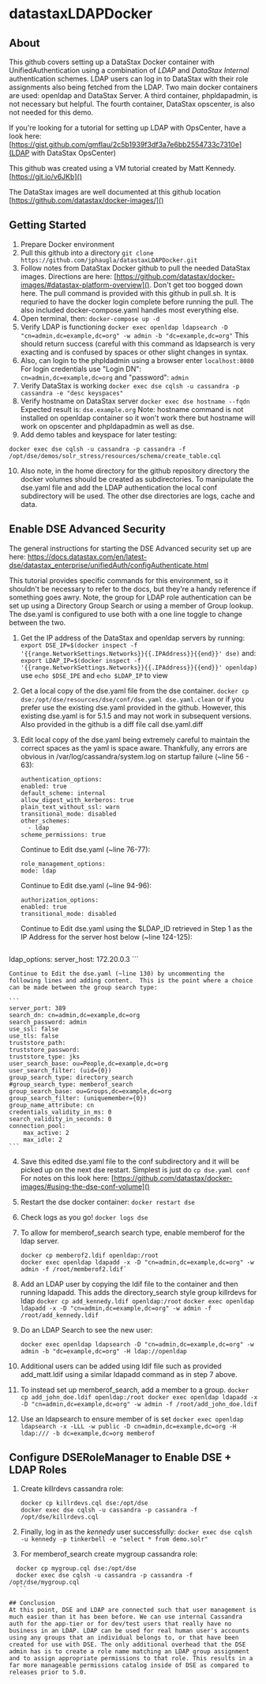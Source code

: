 # datastaxLDAPDocker

## About

This github covers setting up a DataStax Docker container with UnifiedAuthentication using a combination of *LDAP* and *DataStax Internal* authentication schemes. LDAP users can log in to DataStax with their role assignments also being fetched from the LDAP.  Two main docker containers are used:  openldap and DataStax Server.  A third container, phpldapadmin, is not necessary but helpful.  The fourth container, DataStax opscenter, is also not needed for this demo.

If you're looking for a tutorial for setting up LDAP with OpsCenter, have a look here: [https://gist.github.com/gmflau/2c5b1939f3df3a7e6bb2554733c7310e](LDAP with DataStax OpsCenter)

This github was created using a VM tutorial created by Matt Kennedy.  [https://git.io/v6JKb]()

The DataStax images are well documented at this github location  [https://github.com/datastax/docker-images/]()



## Getting Started
1. Prepare Docker environment
2. Pull this github into a directory  `git clone https://github.com/jphaugla/datastaxLDAPDocker.git`
3. Follow notes from DataStax Docker github to pull the needed DataStax images.  Directions are here:  [https://github.com/datastax/docker-images/#datastax-platform-overview]().  Don't get too bogged down here.  The pull command is provided with this github in pull.sh. It is requried to have the docker login complete before running the pull.  The also included docker-compose.yaml handles most everything else.
4. Open terminal, then: `docker-compose up -d`
5. Verify LDAP is functioning `docker exec openldap ldapsearch -D "cn=admin,dc=example,dc=org" -w admin -b "dc=example,dc=org"`  This should return success (careful with this command as ldapsearch is very exacting and is confused by spaces or other slight changes in syntax.
6. Also, can login to the phpldadmin using a browser enter `localhost:8080`  For login credentials use "Login DN":  
`cn=admin,dc=example,dc=org` and "password": `admin`
7. Verify DataStax is working `docker exec dse cqlsh -u cassandra -p cassandra -e "desc keyspaces"`
8. Verify hostname on DataStax server `docker exec dse hostname --fqdn`  Expected result is: `dse.example.org` Note:  hostname command is not installed on openldap container so it won't work there but hostname will work on opscenter and phpldapadmin as well as dse.
9. Add demo tables and keyspace for later testing:
```
docker exec dse cqlsh -u cassandra -p cassandra -f /opt/dse/demos/solr_stress/resources/schema/create_table.cql
```
10. Also note, in the home directory for the github repository directory the docker volumes should be created as subdirectories.  To manipulate the dse.yaml file and add the LDAP authentication the local conf subdirectory will be used.  The other dse directories are logs, cache and data.

## Enable DSE Advanced Security

The general instructions for starting the DSE Advanced security set up are here:
https://docs.datastax.com/en/latest-dse/datastax_enterprise/unifiedAuth/configAuthenticate.html

This tutorial provides specific commands for this environment, so it shouldn't be necessary to refer to the docs, but they're a handy reference if something goes awry.  Note, the group for LDAP role authentication can be set up using a Directory Group Search or using a member of Group lookup.  The dse.yaml is configured to use both with a one line toggle to change between the two.

1. Get the IP address of the DataStax and openldap servers by running:
`export DSE_IP=$(docker inspect -f '{{range.NetworkSettings.Networks}}{{.IPAddress}}{{end}}' dse)`
   and:
`export LDAP_IP=$(docker inspect -f '{{range.NetworkSettings.Networks}}{{.IPAddress}}{{end}}' openldap)`
   use `echo $DSE_IPE` and `echo $LDAP_IP` to view

2. Get a local copy of the dse.yaml file from the dse container.  `docker cp dse:/opt/dse/resources/dse/conf/dse.yaml dse.yaml.clean`  or if you prefer use the existing dse.yaml provided in the github.  However, this existing dse.yaml is for 5.1.5 and may not work in subsequent versions.  Also provided in the github is a diff file call dse.yaml.diff

3. Edit local copy of the dse.yaml being extremely careful to maintain the correct spaces as the yaml is space aware.   Thankfully, any errors are obvious in /var/log/cassandra/system.log on startup failure (~line 56 - 63):

    ```
    authentication_options:
    enabled: true
    default_scheme: internal
    allow_digest_with_kerberos: true
    plain_text_without_ssl: warn
    transitional_mode: disabled
    other_schemes:
      - ldap
    scheme_permissions: true
    ```
    
    Continue to Edit dse.yaml (~line 76-77):
    
    ```
    role_management_options:
    mode: ldap
    ```
    
    Continue to Edit dse.yaml (~line 94-96):
    
    ```
    authorization_options:
    enabled: true
    transitional_mode: disabled
    ```
    
    Continue to Edit dse.yaml using the $LDAP_ID retrieved in Step 1 as the IP Address for the server host below  (~line 124-125):
    
    ```
 ldap_options:
    server_host: 172.20.0.3
    ```
    
    Continue to Edit the dse.yaml (~line 130) by uncommenting the following lines and adding content.  This is the point where a choice can be made between the group search type:
    
    ```
    server_port: 389
    search_dn: cn=admin,dc=example,dc=org
    search_password: admin
    use_ssl: false
    use_tls: false
    truststore_path:
    truststore_password:
    truststore_type: jks
    user_search_base: ou=People,dc=example,dc=org
    user_search_filter: (uid={0})
    group_search_type: directory_search
    #group_search_type: memberof_search
    group_search_base: ou=Groups,dc=example,dc=org
    group_search_filter: (uniquemember={0})
    group_name_attribute: cn
    credentials_validity_in_ms: 0
    search_validity_in_seconds: 0
    connection_pool:
        max_active: 2
        max_idle: 2
    ```    
4. Save this edited dse.yaml file to the conf subdirectory and it will be picked up on the next dse restart.  Simplest is just do `cp dse.yaml conf` For notes on this look here:  [https://github.com/datastax/docker-images/#using-the-dse-conf-volume]()
5. Restart the dse docker container: `docker restart dse`
6. Check logs as you go!  `docker logs dse`
7. To allow for memberof_search search type, enable memberof for the ldap server.
    ```
    docker cp memberof2.ldif openldap:/root
    docker exec openldap ldapadd -x -D "cn=admin,dc=example,dc=org" -w admin -f /root/memberof2.ldif`    
    ```
8. Add an LDAP user by copying the ldif file to the container and then running ldapadd.  This adds the directory_search style group killrdevs for ldap 
`docker cp add_kennedy.ldif openldap:/root`
`docker exec openldap ldapadd -x -D "cn=admin,dc=example,dc=org" -w admin -f /root/add_kennedy.ldif`
9. Do an LDAP Search to see the new user:

    ```
    docker exec openldap ldapsearch -D "cn=admin,dc=example,dc=org" -w admin -b "dc=example,dc=org" -H ldap://openldap    
    ```
 10. Additional users can be added using ldif file such as provided add_matt.ldif using a similar ldapadd command as in step 7 above.
 11. To instead set up memberof_search, add a member to a group.
    ```
    docker cp add_john_doe.ldif openldap:/root
    docker exec openldap ldapadd -x -D "cn=admin,dc=example,dc=org" -w admin -f /root/add_john_doe.ldif
    ``` 
 12. Use an ldapsearch to ensure member of is set
 `docker exec openldap ldapsearch -x -LLL -w public -D cn=admin,dc=example,dc=org -H ldap:/// -b dc=example,dc=org memberof`

## Configure DSERoleManager to Enable DSE + LDAP Roles


1.  Create killrdevs cassandra role:

    ```
    docker cp killrdevs.cql dse:/opt/dse
    docker exec dse cqlsh -u cassandra -p cassandra -f /opt/dse/killrdevs.cql
    ```  
2. Finally, log in as the *kennedy* user successfully: `docker exec dse cqlsh -u kennedy -p tinkerbell -e "select * from demo.solr"`
3. For memberof_search create mygroup cassandra role:
  ```
    docker cp mygroup.cql dse:/opt/dse
    docker exec dse cqlsh -u cassandra -p cassandra -f /opt/dse/mygroup.cql
    ``` 

## Conclusion
At this point, DSE and LDAP are connected such that user management is much easier than it has been before. We can use internal Cassandra auth for the app-tier or for dev/test users that really have no business in an LDAP. LDAP can be used for real human user's accounts using any groups that an individual belongs to, or that have been created for use with DSE. The only additional overhead that the DSE admin has is to create a role name matching an LDAP group assignment and to assign appropriate permissions to that role. This results in a far more manageable permissions catalog inside of DSE as compared to releases prior to 5.0.


